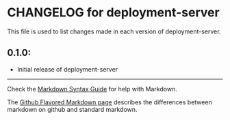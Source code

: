 # CHANGELOG for deployment-server

This file is used to list changes made in each version of deployment-server.

## 0.1.0:

* Initial release of deployment-server

- - -
Check the [Markdown Syntax Guide](http://daringfireball.net/projects/markdown/syntax) for help with Markdown.

The [Github Flavored Markdown page](http://github.github.com/github-flavored-markdown/) describes the differences between markdown on github and standard markdown.
